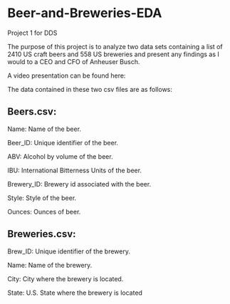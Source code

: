 # Beer-and-Breweries-EDA
Project 1 for DDS

The purpose of this project is to analyze two data sets containing a list of 2410 US craft beers and 558 US breweries and present any findings as 
I would to a CEO and CFO of Anheuser Busch. 

A video presentation can be found here: 

The data contained in these two csv files are as follows:

## Beers.csv:

Name: Name of the beer.

Beer_ID: Unique identifier of the beer.

ABV: Alcohol by volume of the beer.

IBU: International Bitterness Units of the beer.

Brewery_ID: Brewery id associated with the beer.

Style: Style of the beer.

Ounces: Ounces of beer.

## Breweries.csv:

Brew_ID: Unique identifier of the brewery.

Name: Name of the brewery.

City: City where the brewery is located.

State: U.S. State where the brewery is located
